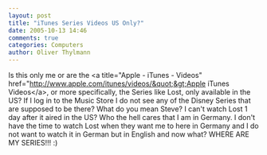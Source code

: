 ```yaml
---
layout: post
title: "iTunes Series Videos US Only?"
date: 2005-10-13 14:46
comments: true
categories: Computers
author: Oliver Thylmann
---
```



Is this only me or are the &lt;a title=&quot;Apple - iTunes - Videos&quot; href=&quot;http://www.apple.com/itunes/videos/&quot;&gt;Apple iTunes Videos&lt;/a&gt;, or more specifically, the Series like Lost, only available in the US? If I log in to the Music Store I do not see any of the Disney Series that are supposed to be there? What do you mean Steve? I can't watch Lost 1 day after it aired in the US? Who the hell cares that I am in Germany. I don't have the time to watch Lost when they want me to here in Germany and I do not want to watch it in German but in English and now what? WHERE ARE MY SERIES!!! :)

